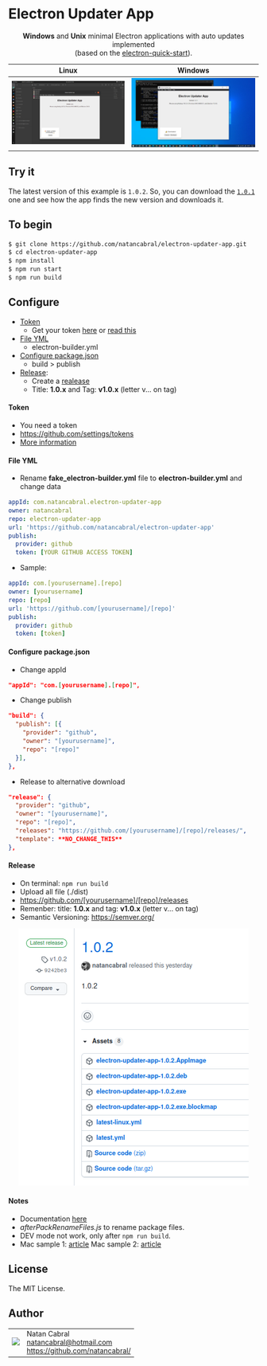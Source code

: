 # Electron Updater App

<p align="center">
<strong>Windows</strong> and <strong>Unix</strong> minimal Electron applications with auto updates implemented<br/>
(based on the <a href="https://github.com/electron/electron-quick-start">electron-quick-start</a>).
</p>

| Linux | Windows |
|-------|---------|
|<img src="/src/assets/screen-update-avaliable.png"/>|<img src="/src/assets/screen-update-avaliable-win-10.png"/>|

## Try it
The latest version of this example is `1.0.2`. So, you can download the [`1.0.1`](https://github.com/natancabral/electron-updater-app/releases/tag/v1.0.1) one and see how the app finds the new version and downloads it.


## To begin

```bash
$ git clone https://github.com/natancabral/electron-updater-app.git
$ cd electron-updater-app
$ npm install
$ npm run start
$ npm run build
```
## Configure

- [Token](#token)
  - Get your token [here](https://github.com/settings/tokens) or [read this](https://docs.github.com/en/authentication/keeping-your-account-and-data-secure/creating-a-personal-access-token)
- [File YML](#file-yml)
  - electron-builder.yml
- [Configure package.json](#configure-packagejson)
  - build > publish
- [Release](#release):
  - Create a [realease](https://github.com/natancabral/electron-updater-app/releases)
  - Title: **1.0.x** and Tag: **v1.0.x** (letter v... on tag)

#### Token
- You need a token
- https://github.com/settings/tokens
- [More information](https://docs.github.com/en/authentication/keeping-your-account-and-data-secure/creating-a-personal-access-token)

#### File YML
- Rename **fake_electron-builder.yml** file to **electron-builder.yml** and change data
```yml
appId: com.natancabral.electron-updater-app
owner: natancabral
repo: electron-updater-app
url: 'https://github.com/natancabral/electron-updater-app'
publish:
  provider: github
  token: [YOUR GITHUB ACCESS TOKEN]
```
- Sample:
```yml
appId: com.[yourusername].[repo]
owner: [yourusername]
repo: [repo]
url: 'https://github.com/[yourusername]/[repo]'
publish:
  provider: github
  token: [token]
```


#### Configure package.json
- Change appId
```json
"appId": "com.[yourusername].[repo]",
```
- Change publish
```json
"build": {
  "publish": [{
    "provider": "github",
    "owner": "[yourusername]",
    "repo": "[repo]"
  }],
},
```
- Release to alternative download
```json
"release": {
  "provider": "github",
  "owner": "[yourusername]",
  "repo": "[repo]",
  "releases": "https://github.com/[yourusername]/[repo]/releases/",
  "template": **NO_CHANGE_THIS**
},
```

#### Release

- On terminal: ```npm run build```
- Upload all file (./dist)
- https://github.com/[yourusername]/[repo]/releases
- Remenber: title: **1.0.x** and tag: **v1.0.x** (letter v... on tag)
- Semantic Versioning: https://semver.org/

<p align="center">
  <img src="/src/assets/screen-list-files.png"/>
</p>

#### Notes
- Documentation [here](https://www.electron.build/auto-update.html)
- *afterPackRenameFiles.js* to rename package files.
- DEV mode not work, only after ```npm run build```.
- Mac sample 1: [article](https://medium.com/@johndyer24/creating-and-deploying-an-auto-updating-electron-app-for-mac-and-windows-using-electron-builder-6a3982c0cee6)
Mac sample 2: [article](https://medium.com/jspoint/packaging-and-distributing-electron-applications-using-electron-builder-311fc55178d9)

## License

The MIT License.

## Author

<table>
  <tr>
    <td>
      <img src="https://github.com/natancabral.png?s=100" width="100"/>
    </td>
    <td>
      Natan Cabral<br />
      <a href="mailto:natancabral@hotmail.com">natancabral@hotmail.com</a><br />
      <a href="https://github.com/natancabral/">https://github.com/natancabral/</a>
    </td>
  </tr>
</table>

